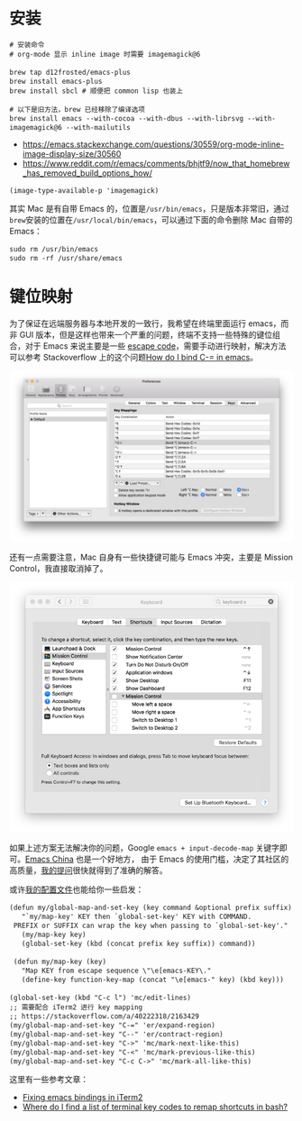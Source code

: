 # 安装

```
# 安装命令
# org-mode 显示 inline image 时需要 imagemagick@6

brew tap d12frosted/emacs-plus
brew install emacs-plus
brew install sbcl # 顺便把 common lisp 也装上

# 以下是旧方法，brew 已经移除了编译选项
brew install emacs --with-cocoa --with-dbus --with-librsvg --with-imagemagick@6 --with-mailutils

```
- https://emacs.stackexchange.com/questions/30559/org-mode-inline-image-display-size/30560
- https://www.reddit.com/r/emacs/comments/bhjtf9/now_that_homebrew_has_removed_build_options_how/

```
(image-type-available-p 'imagemagick)
```

其实 Mac 是有自带 Emacs 的，位置是`/usr/bin/emacs`，只是版本非常旧，通过`brew`安装的位置在`/usr/local/bin/emacs`，可以通过下面的命令删除 Mac 自带的 Emacs：
```
sudo rm /usr/bin/emacs
sudo rm -rf /usr/share/emacs
```

# 键位映射

为了保证在远端服务器与本地开发的一致行，我希望在终端里面运行 emacs，而非 GUI 版本，但是这样也带来一个严重的问题，终端不支持一些特殊的键位组合，对于 Emacs 来说主要是一些 [escape code](https://en.wikipedia.org/wiki/ANSI_escape_code)，需要手动进行映射，解决方法可以参考 Stackoverflow 上的这个问题[How do I bind C-= in emacs](https://stackoverflow.com/a/40222318/2163429)。

![iTerm2 键位映射](/images/iterm2_key_mapping.png)

还有一点需要注意，Mac 自身有一些快捷键可能与 Emacs 冲突，主要是 Mission Control，我直接取消掉了。

![关闭 Mission Control](/images/mac/mission_control.png)

如果上述方案无法解决你的问题，Google `emacs + input-decode-map` 关键字即可。[Emacs China](https://emacs-china.org/) 也是一个好地方， 由于 Emacs 的使用门槛，决定了其社区的高质量，[我的提问](https://emacs-china.org/t/topic/4829/2)很快就得到了准确的解答。

或许[我的配置文件](https://github.com/jiacai2050/dotfiles/blob/9b001845964d16335e40b57f36499237d566f6db/.emacs.d/customizations/editing.el#L105-L122)也能给你一些启发：
```
(defun my/global-map-and-set-key (key command &optional prefix suffix)
   "`my/map-key' KEY then `global-set-key' KEY with COMMAND.
 PREFIX or SUFFIX can wrap the key when passing to `global-set-key'."
   (my/map-key key)
   (global-set-key (kbd (concat prefix key suffix)) command))

 (defun my/map-key (key)
   "Map KEY from escape sequence \"\e[emacs-KEY\."
   (define-key function-key-map (concat "\e[emacs-" key) (kbd key)))

(global-set-key (kbd "C-c l") 'mc/edit-lines)
;; 需要配合 iTerm2 进行 key mapping
;; https://stackoverflow.com/a/40222318/2163429
(my/global-map-and-set-key "C-=" 'er/expand-region)
(my/global-map-and-set-key "C--" 'er/contract-region)
(my/global-map-and-set-key "C->" 'mc/mark-next-like-this)
(my/global-map-and-set-key "C-<" 'mc/mark-previous-like-this)
(my/global-map-and-set-key "C-c C->" 'mc/mark-all-like-this)
```
这里有一些参考文章：
- [Fixing emacs bindings in iTerm2](http://webframp.com/emacs/2013/02/22/fixing-emacs-bindings-on-the-in-iterm2/)
- [Where do I find a list of terminal key codes to remap shortcuts in bash?](https://unix.stackexchange.com/a/76591/101540)
